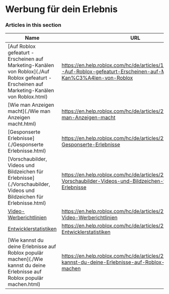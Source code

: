 # Werbung für dein Erlebnis  
### Articles in this section
Name|URL
-|-
[Auf Roblox gefeaturt - Erscheinen auf Marketing-Kanälen von Roblox](./Auf Roblox gefeaturt - Erscheinen auf Marketing-Kanälen von Roblox.html) |https://en.help.roblox.com/hc/de/articles/13265567553812-Auf-Roblox-gefeaturt-Erscheinen-auf-Marketing-Kan%C3%A4len-von-Roblox
[Wie man Anzeigen macht](./Wie man Anzeigen macht.html) |https://en.help.roblox.com/hc/de/articles/203313840-Wie-man-Anzeigen-macht
[Gesponserte Erlebnisse](./Gesponserte Erlebnisse.html) |https://en.help.roblox.com/hc/de/articles/206455923-Gesponserte-Erlebnisse
[Vorschaubilder, Videos und Bildzeichen für Erlebnisse](./Vorschaubilder, Videos und Bildzeichen für Erlebnisse.html) |https://en.help.roblox.com/hc/de/articles/203314060-Vorschaubilder-Videos-und-Bildzeichen-f%C3%BCr-Erlebnisse
[Video-Werberichtlinien](./Video-Werberichtlinien.html) |https://en.help.roblox.com/hc/de/articles/203312520-Video-Werberichtlinien
[Entwicklerstatistiken](./Entwicklerstatistiken.html) |https://en.help.roblox.com/hc/de/articles/203314110-Entwicklerstatistiken
[Wie kannst du deine Erlebnisse auf Roblox populär machen](./Wie kannst du deine Erlebnisse auf Roblox populär machen.html) |https://en.help.roblox.com/hc/de/articles/203313420-Wie-kannst-du-deine-Erlebnisse-auf-Roblox-popul%C3%A4r-machen